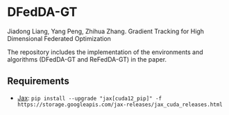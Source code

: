 # DFedDA-GT
Jiadong Liang, Yang Peng, Zhihua Zhang. Gradient Tracking for High Dimensional Federated Optimization

The repository includes the implementation of the environments and algorithms (DFedDA-GT and ReFedDA-GT) in the paper.

## Requirements
* [Jax]([https://github.com/google/jax]): ```pip install --upgrade "jax[cuda12_pip]" -f https://storage.googleapis.com/jax-releases/jax_cuda_releases.html```
